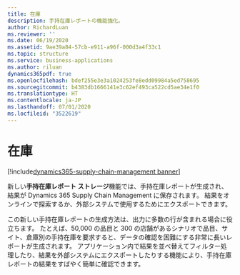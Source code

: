```yaml
---
title: 在庫
description: 手持在庫レポートの機能強化。
author: RichardLuan
ms.reviewer: ''
ms.date: 06/19/2020
ms.assetid: 9ae39a84-57cb-e911-a96f-000d3a4f33c1
ms.topic: structure
ms.service: business-applications
ms.author: riluan
dynamics365pdf: true
ms.openlocfilehash: bdef255e3e3a1024253fe8edd09984a5ed758695
ms.sourcegitcommit: b4383db1666141e3c62ef493ca522cd5ae34e1f0
ms.translationtype: HT
ms.contentlocale: ja-JP
ms.lasthandoff: 07/01/2020
ms.locfileid: "3522619"
---
```

# <a name="inventory"></a>在庫

[!include[dynamics365-supply-chain-management banner](../includes/dynamics365-supply-chain-management.md)]

<!--structure start-->
新しい**手持在庫レポート ストレージ**機能では、手持在庫レポートが生成され、結果が Dynamics 365 Supply Chain Management に保存されます。 結果をオンラインで探索するか、外部システムで使用するためにエクスポートできます。 

この新しい手持在庫レポートの生成方法は、出力に多数の行が含まれる場合に役立ちます。 たとえば、50,000 の品目と 300 の店舗があるシナリオで品目、サイト、倉庫別の手持在庫を要求すると、データの確認を困難にする非常に長いレポートが生成されます。 アプリケーション内で結果を並べ替えてフィルター処理したり、結果を外部システムにエクスポートしたりする機能により、手持在庫レポートの結果をすばやく簡単に確認できます。
<!--structure end-->



